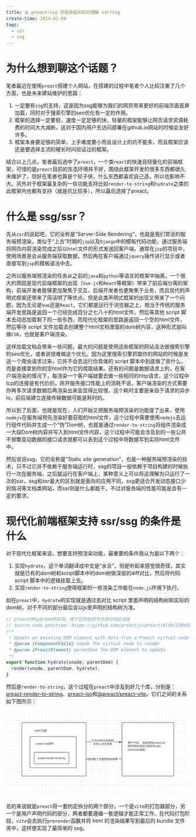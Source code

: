 ```yaml
---
title: 从 preact-ssg 开始讲起的如何理解 ssr/ssg
create-time: 2024-02-09
tags:
  - ssr
  - ssg
---
```


# 为什么想到聊这个话题？

笔者最近在使用`preact`搭建个人网站，在搭建的过程中笔者个人比较注重了几个方面，也是未来建站维护的思路：

1. 一定要有`ssg`的支持，这是因为ssg能够为我们的网页带来更好的前端页面首屏加载，同时对于搜索引擎的seo优化有一定的作用。
2. 框架的选择一定要轻，速度一定足够的快，轻量的框架能够让网页请求资源耗费的时间大大减断，这对于国内用户去访问部署在github.io网站的时候会友好许多。
3. 框架本身要足够的简单，上手难度要小而且设计上的坑不能多，而且框架应该还是要选择主流的被长时间验证过的框架。

结合以上几点，笔者最后选中了`preact`，一个类`react`的快速且轻量化的前端框架，可惜的是`preact`目前的生态环境并不好，围绕此框架开发的很多东西都很久未维护了，但好在笔者也算是个轮子侠，什么东西都喜欢自己造，所以也影响不大。另外对于框架最复杂的一些功能支持比如`render-to-string`和`hydrate`之类的此框架内也都有支持（就是坑比较多），所以最后选择了preact。

# 什么是 ssg/ssr？

先从`ssr`的说起吧，它的全称是“Server-Side Rendering”，也就是我们常说的服务端预渲染，类似于“上古”时期的`jsp`以及`Django`中的模板代码功能，通过服务端将网页内容渲染完成之后以`html`文件的形式发送回客户端，通常在`jsp`的项目中，使用场景是会从服务端获取数据，然后再在客户端通过`jquery`操作进行显示或者直接写到`jsp`的模板语法中去。

之所以服务端预渲染的任务从之前的`java`和`python`等语言的框架中抽离，一个很大的原因是现代前端框架的出现（`Vue.js`和`React`等框架）带来了前后端分离的架构，前端开发者能够更加聚焦于交互，后端开发者也更聚焦于业务，而且现代的声明式框架还带来了简洁明了等优点。但是此类声明式框架的出现又带来了一个问题，因为无论是`Vue`还是`React`，它们都是运行于浏览器之上，相当于传统的服务端开发思路是返回一个已经完成百分之七八十的html文件，然后等其他 script 脚本去动态加载剩下的一些东西，而现代化框架的思路是返回一个空的html文件，然后等待 script 文件加载去创建整个html文档里面的dom树内容，这种形式就叫做`CSR`，也就是客户端渲染。

这样加载文档会带来一些问题，最大的问题是使用这些框架的网站没法做搜索引擎的seo优化，或者说很难做这个优化。因为这里搜索引擎抓取你的网站的时候是发送一个爬虫请求过来，它并不会去运行你具体的 script 脚本中到底做了些什么，而是直接拿到你的空html作为它的爬取结果。还有的问题是数据请求上的，在客户端渲染的情况下，每渲染一个客户端就要去做一些相同的http请求，这个过程中tcp的连接是有代价的，除开服务接口性能上的消耗不说，客户端渲染的方式需要你再多次请求数据后再渲染出来会显得比较慢，这个耗时主要是来自于请求的异步io，前后端建立连接传输数据可能是耗时的。

所以到了后面，也就是现在，人们开始又把服务端预渲染的功能提了出来，使用`nodejs`在服务端预先渲染好要获取的html文件，这个过程中需要使用`nodejs`去运行组件代码并生成一个“伪”Dom树，也就是通过`render-to-string`将组件渲染成一大段Dom树内容并写入到html文件内容，这个过程中可能会涉及到的一些公共不频繁变动数据的接口请求就都可以丢到这个过程中将数据写到实际html文件中。

然后说说ssg，它的全称是“Static site generation”，也是一种服务端预渲染的技术，只不过它并不依赖于服务端运行时，ssg的项目一般依赖于项目构建的时候执行一次在服务端，之后就运行在客户端上，某种意义上可以将这理解为只运行了一次的ssr。ssg和ssr最大的区别就是面向的应用不同，ssg更适合开发动态接口少的情况等文档类网站，而ssr则是什么都能干，不过对服务端的性能可能是会有一定的要求。

# 现代化前端框架支持 ssr/ssg 的条件是什么

对于现代化框架来说，想要支持预渲染功能，最重要的条件我认为是以下两个：

1. 实现`hydrate`，这个单词翻译成中文是“水合”，但是听起来感觉很奇怪，其实就是已有的dom树和script脚本中的dom树做深层的diff对比，然后将代码 script 脚本中的逻辑挂载上去。
2. 实现`render-to-string`使得框架的一些渲染工作能在`node.js`环境下执行。

如在`preact`中，`hydrate`的实现就是通过去对比 script 里面声明的结构树和实际的dom树，对于不同的部分最后会以js里声明的结构树为准。

```javascript
// preact中hydrate的实现，用了已存在的节点进行对比渲染
// source code position: https://github.com/preactjs/preact/blob/238d58074436acc589c00c83bc774d83fac3f716/src/render.js#L71
/**
 * Update an existing DOM element with data from a Preact virtual node
 * @param {ComponentChild} vnode The virtual node to render
 * @param {PreactElement} parentDom The DOM element to update
 */
export function hydrate(vnode, parentDom) {
  render(vnode, parentDom, hydrate);
}
```

然后是`render-to-string`，这个过程在`preact`中涉及到好几个库，分别是：[preact-render-to-string](https://www.npmjs.com/package/preact-render-to-string)、[preact-iso](https://www.npmjs.com/package/preact-iso)和[@preact/preact-vite](https://www.npmjs.com/package/@preact/preset-vite)。它们之间的关系如下图所示：

![vite-preact](/public/images/vite-preact.png)

总的来说就是`preact`将一套约定拆分的两个部分，一个是`vite`的打包器部分，另一个是用户声明代码的部分，两者都要遵循一套逻辑才能正常工作。在代码打包阶段，`vite`会去执行`prerender`函数并将 html 的渲染结果写到最后的 bundle 文件夹中，这样便实现了最简单的 ssg。

